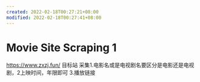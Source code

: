 ```yaml
---
created: 2022-02-18T00:27:21+08:00
modified: 2022-02-18T00:27:41+08:00
---
```


# Movie Site Scraping 1

https://www.zxzj.fun/  目标站
采集1.电影名或是电视剧名要区分是电影还是电视剧，2上映时间，年限即可  3.播放链接
